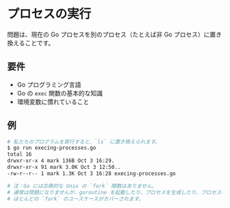 # プロセスの実行

問題は、現在の Go プロセスを別のプロセス（たとえば非 Go プロセス）に置き換えることです。

## 要件

- Go プログラミング言語
- Go の `exec` 関数の基本的な知識
- 環境変数に慣れていること

## 例

```sh
# 私たちのプログラムを実行すると、`ls` に置き換えられます。
$ go run execing-processes.go
total 16
drwxr-xr-x 4 mark 136B Oct 3 16:29.
drwxr-xr-x 91 mark 3.0K Oct 3 12:50..
-rw-r--r-- 1 mark 1.3K Oct 3 16:28 execing-processes.go

# 注：Go には古典的な Unix の `fork` 関数はありません。
# 通常は問題になりませんが、goroutine を起動したり、プロセスを生成したり、プロセスを実行したりすることで、
# ほとんどの `fork` のユースケースがカバーされます。
```
